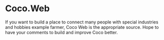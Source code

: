 # Coco.Web

If you want to build a place to connect many people with special industries and hobbies example farmer, Coco Web is the appropriate source.
Hope to have your comments to build and improve Coco better.
